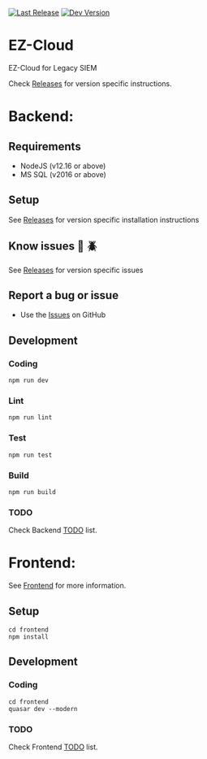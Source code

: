 [![Last Release](https://badgen.net/badge/release/v0.6.0/green)](https://github.com/TonyMasse/EZ-Cloud/releases)
[![Dev Version](https://badgen.net/badge/dev/v0.7.0/orange)](https://github.com/TonyMasse/EZ-Cloud/tree/v0.7.0)

# EZ-Cloud
 EZ-Cloud for Legacy SIEM

Check [Releases](https://github.com/TonyMasse/EZ-Cloud/releases) for version specific instructions.

# Backend:

## Requirements
- NodeJS (v12.16 or above)
- MS SQL (v2016 or above)

## Setup
See [Releases](https://github.com/TonyMasse/EZ-Cloud/releases) for version specific installation instructions

## Know issues :bug: :beetle:
See [Releases](https://github.com/TonyMasse/EZ-Cloud/releases) for version specific issues

## Report a bug or issue
- Use the [Issues](https://github.com/TonyMasse/EZ-Cloud/issues) on GitHub

## Development

### Coding

```
npm run dev
```

### Lint

```
npm run lint
```

### Test

```
npm run test
```

### Build

```
npm run build
```

### TODO
Check Backend [TODO](TODO.md) list.

# Frontend:

See [Frontend](frontend/) for more information.

## Setup

```
cd frontend
npm install
```

## Development

### Coding

```
cd frontend
quasar dev --modern
```
### TODO

Check Frontend [TODO](frontend/TODO.md) list.
